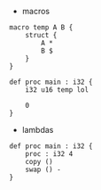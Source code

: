 - macros
```
macro temp A B {
    struct {
        A *
        B $
    }
}

def proc main : i32 {
    i32 u16 temp lol
    
    0
}
```
- lambdas
```
def proc main : i32 {
    proc : i32 4
    copy ()
    swap () -
}
```